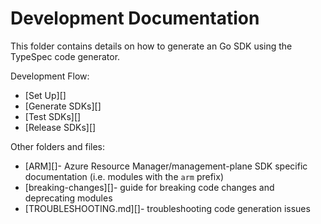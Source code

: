 # Development Documentation

This folder contains details on how to generate an Go SDK using the TypeSpec code generator.

Development Flow:
* [Set Up][]
* [Generate SDKs][]
* [Test SDKs][]
* [Release SDKs][]

Other folders and files:
* [ARM][]- Azure Resource Manager/management-plane SDK specific documentation (i.e. modules with the `arm` prefix)
* [breaking-changes][]- guide for breaking code changes and deprecating modules
* [TROUBLESHOOTING.md][]- troubleshooting code generation issues